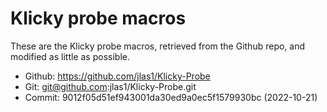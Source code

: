 # Klicky probe macros

These are the Klicky probe macros, retrieved from the Github repo, and modified
as little as possible.

- Github: https://github.com/jlas1/Klicky-Probe
- Git: git@github.com:jlas1/Klicky-Probe.git
- Commit: 9012f05d51ef943001da30ed9a0ec5f1579930bc (2022-10-21)
